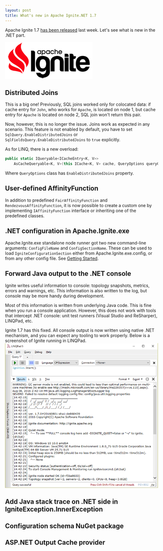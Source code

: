 ```yaml
---
layout: post
title: What's new in Apache Ignite.NET 1.7
---
```


Apache Ignite 1.7 [has been released](https://ignite.apache.org/news.html#release-1.7.0) last week. Let's see what is new in the .NET part.

![ignite logo](../images/ignite_logo.png)

## Distributed Joins
This is a big one! Previously, SQL joins worked only for colocated data: if cache entry for `John`, who works for `Apache`, is located on node 1, but cache entry for `Apache` is located on node 2, SQL join won't return this pair.

Now, however, this is no longer the issue. Joins work as expected in any scenario.
This feature is not enabled by default, you have to set `SqlQuery.EnableDistributedJoins` or `SqlFieldsQuery.EnableDistributedJoins` to `true` explicitly.

As for LINQ, there is a new overload:

```cs
public static IQueryable<ICacheEntry<K, V>>
    AsCacheQueryable<K, V>(this ICache<K, V> cache, QueryOptions queryOptions)
```

Where `QueryOptions` class has `EnableDistributedJoins` property.

## User-defined AffinityFunction

In addition to predefined `FairAffinityFunction` and `RendezvousAffinityFunction`, it is now possible to create a custom one by implementing `IAffinityFunction` interface or inheriting one of the predefined classes.

## .NET configuration in Apache.Ignite.exe

Apache.Ignite.exe standalone node runner got two new command-line arguments: `ConfigFileName` and `ConfigSectionName`. These can be used to load `IgniteConfigurationSection` either from Apache.Ignite.exe.config, or from any other config file.
See [Getting Started](https://apacheignite-net.readme.io/docs/getting-started-2#section-using-app-config).

## Forward Java output to the .NET console

Ignite writes useful information to console: topology snapshots, metrics, errors and warnings, etc. This information is also written to the log, but console may be more handy during development.

Most of this information is written from underlying Java code. This is fine when you run a console application. However, this does not work with tools that intercept .NET console: unit test runners (Visual Studio and ReSharper), LINQPad, etc.

Ignite 1.7 has this fixed. All console output is now written using native .NET mechanism, and you can expect any tooling to work properly. Below is a screenshot of Ignite running in LINQPad.
![Ignite in LINQPad](../images/2016-08-08-Whats-New-In-Ignite-Net-1-7.1/linqpad-output.png)

## Add Java stack trace on .NET side in IgniteException.InnerException

## Configuration schema NuGet package

## ASP.NET Output Cache provider